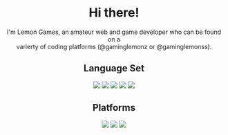 <div align='center'>
  <h1>Hi there!</h1>
  <p>I'm Lemon Games, an amateur web and game developer who can be found on a<br>varierty of coding platforms (@gaminglemonz or @gaminglemonss).</p>
  
  <h2>Language Set</h2>
  <img src='https://camo.githubusercontent.com/10c7a8fa2cf317cc7c4af6f13efac086a9f0ea010f0dfc746c94e5cde310b339/68747470733a2f2f696d672e736869656c64732e696f2f62616467652f48544d4c352d4533344632363f7374796c653d666f722d7468652d6261646765266c6f676f3d68746d6c35266c6f676f436f6c6f723d7768697465'>
  <img src='https://camo.githubusercontent.com/001d4637c08910acf414f12a1682879a1f99867f6f9a3550f0541e7d03dd34a2/68747470733a2f2f696d672e736869656c64732e696f2f62616467652f435353332d3135373242363f7374796c653d666f722d7468652d6261646765266c6f676f3d63737333266c6f676f436f6c6f723d7768697465'>
  <img src='https://camo.githubusercontent.com/cfd8dead9888c223948bcc0759e9946cc953642efd598098c579e326615d7a75/68747470733a2f2f696d672e736869656c64732e696f2f62616467652f507974686f6e2d4646443433423f7374796c653d666f722d7468652d6261646765266c6f676f3d707974686f6e266c6f676f436f6c6f723d7768697465'>
  <img src='https://camo.githubusercontent.com/8392239e6c069c7894a8bde5ec7f07183f08d5b20806803fa1777a6023d40c80/68747470733a2f2f696d672e736869656c64732e696f2f62616467652f4a6176615363726970742d3332333333303f7374796c653d666f722d7468652d6261646765266c6f676f3d6a617661736372697074266c6f676f436f6c6f723d7768697465'>
  <img src='https://camo.githubusercontent.com/886e1c46655d3fc8e75e54a8429fdb546e8a0ac789e806a7d2f776275ff17bd4/68747470733a2f2f696d672e736869656c64732e696f2f62616467652f70352532306a732d4544323235443f7374796c653d666f722d7468652d6261646765266c6f676f3d7035646f746a73266c6f676f436f6c6f723d7768697465'>
  
  <h2>Platforms</h2>
  <img src='https://camo.githubusercontent.com/5bc399a3d94399edce035bd88c3958dc6b1f3dd5623c39f2f40f6be1d67348f3/68747470733a2f2f696d672e736869656c64732e696f2f62616467652f4b68616e41636164656d792d2532333134424639362e7376673f7374796c653d666f722d7468652d6261646765266c6f676f3d4b68616e41636164656d79266c6f676f436f6c6f723d7768697465'>
  <img src='https://camo.githubusercontent.com/f6e3ff180af26feb7f0fff65f6a2a280b63a89b9e92ad4b0195bd2f45f20eb47/68747470733a2f2f696d672e736869656c64732e696f2f62616467652f5265706c69742d4444313230303f7374796c653d666f722d7468652d6261646765266c6f676f3d5265706c6974266c6f676f436f6c6f723d7768697465'>
  <img src='https://camo.githubusercontent.com/0254e4f4895fe9d41cd980ccc47f7bf312cab0ec0b10e0ac6fcd2f6f4221d354/68747470733a2f2f696d672e736869656c64732e696f2f62616467652f6465762e746f2d3041304130413f7374796c653d666f722d7468652d6261646765266c6f676f3d6465762e746f266c6f676f436f6c6f723d776869746529'>
</div>
